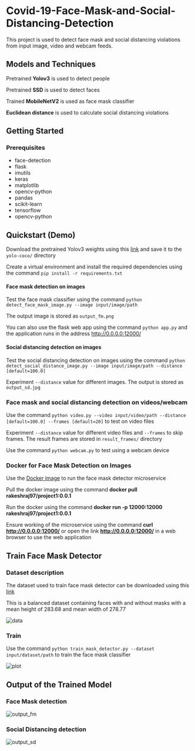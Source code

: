 # Covid-19-Face-Mask-and-Social-Distancing-Detection

This project is used to detect face mask and social distancing violations from input image, video and webcam feeds.

## Models and Techniques
Pretrained **Yolov3** is used to detect people

Pretrained **SSD** is used to detect faces

Trained **MobileNetV2** is used as face mask classifier

**Euclidean distance** is used to calculate social distancing violations

## Getting Started
### Prerequisites
* face-detection
* flask
* imutils
* keras
* matplotlib
* opencv-python
* pandas
* scikit-learn
* tensorflow
* opencv-python

## Quickstart (Demo)
Download the pretrained Yolov3 weights using this [link](https://drive.google.com/file/d/1gqdAighUzlkg-ogA8PWRuPfOH0y8OpMI/view?usp=sharing) and save it to the `yolo-coco/` directory

Create a virtual environment and install the required dependencies using the command `pip install -r requirements.txt`

#### Face mask detection on images
Test the face mask classifier using the command `python detect_face_mask_image.py --image input/image/path`

The output image is stored as `output_fm.png`

You can also use the flask web app using the command `python app.py` and the application runs in the address http://0.0.0.0:12000/

#### Social distancing detection on images
Test the social distancing detection on images using the command `python detect_social_distance_image.py --image input/image/path --distance [default=100.0]`

Experiment `--distance` value for different images. The output is stored as `output_sd.jpg`

### Face mask and social distancing detection on videos/webcam
Use the command `python video.py --video input/video/path --distance [default=100.0] --frames [default=20]` to test on video files

Experiment `--distance` value for different video files and `--frames` to skip frames. The result frames are stored in `result_frames/` directory

Use the command `python webcam.py` to test using a webcam device

### Docker for Face Mask Detection on Images
Use the [Docker image](https://hub.docker.com/r/rakeshraj97/project1/tags) to run the face mask detector microservice 

Pull the docker image using the command **docker pull rakeshraj97/project1:0.0.1**

Run the docker using the command **docker run -p 12000:12000 rakeshraj97/project1:0.0.1**

Ensure working of the microservice using the command **curl http://0.0.0.0:12000/** or open the link **http://0.0.0.0:12000/** in a web browser to use the web application


## Train Face Mask Detector
### Dataset description
The dataset used to train face mask detector can be downloaded using this [link](https://drive.google.com/drive/folders/16PTAon5XlaosCwqKmpLF1sSO61M2yq-y?usp=sharing)

This is a balanced dataset containing faces with and without masks with a mean height of 283.68 and mean width of 278.77

![data](https://user-images.githubusercontent.com/47710229/97522777-a243d080-19f4-11eb-93c9-04dea6ceec6c.png)

### Train
Use the command `python train_mask_detector.py --dataset input/dataset/path` to train the face mask classifier

![plot](https://user-images.githubusercontent.com/47710229/97524430-c0abcb00-19f8-11eb-8543-816514e222f7.png)

## Output of the Trained Model
### Face Mask detection
![output_fm](https://user-images.githubusercontent.com/47710229/97523450-77f31280-19f6-11eb-8ea4-b8c7fa3f849a.png)

### Social Distancing detection
![output_sd](https://user-images.githubusercontent.com/47710229/97523489-90fbc380-19f6-11eb-90f5-864376aaaeed.jpg)

